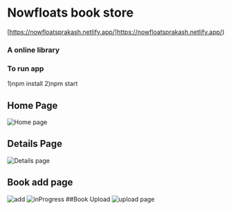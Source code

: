 # Nowfloats book store
[https://nowfloatsprakash.netlify.app/]https://nowfloatsprakash.netlify.app/)

### A online library

### To run app
1)npm install
2)npm start

## Home Page
![Home page](https://res.cloudinary.com/radhekrishn/image/upload/v1679897798/1_dzdph9.jpg)
## Details Page
![Details page](https://res.cloudinary.com/radhekrishn/image/upload/v1679897799/5_stprn9.jpg )
## Book add page
![add](https://res.cloudinary.com/radhekrishn/image/upload/v1679897798/2_yywbmw.jpg)
![inProgress](https://res.cloudinary.com/radhekrishn/image/upload/v1679897798/3_nwjuli.jpg)
##Book Upload
![upload page](https://res.cloudinary.com/radhekrishn/image/upload/v1679897799/4_bjdyqq.jpg)
